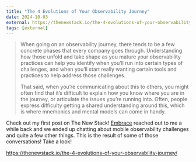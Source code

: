 ```yaml
---
title: "The 4 Evolutions of Your Observability Journey"
date: 2024-10-03
external: https://thenewstack.io/the-4-evolutions-of-your-observability-journey/
tags: [external]
---
```


> When going on an observability journey, there tends to be a few concrete phases that every company goes through.
> Understanding how those unfold and take shape as you mature your observability practices can help you identify when you’ll run into certain types of challenges, and when you’ll start really wanting certain tools and practices to help address those challenges.
>
> That said, when you’re communicating about this to others, you might often find that it’s difficult to explain how you know where you are in the journey, or articulate the issues you’re running into.
> Often, people express difficulty getting a shared understanding around this, which is where mnemonics and mental models can come in handy.

Check out my first post on The New Stack! [Embrace](https://embrace.io/) reached out to me a while back and we ended up chatting about mobile observability challenges and quite a few other things.
This is the result of some of those conversations! Take a look!

<https://thenewstack.io/the-4-evolutions-of-your-observability-journey/>
